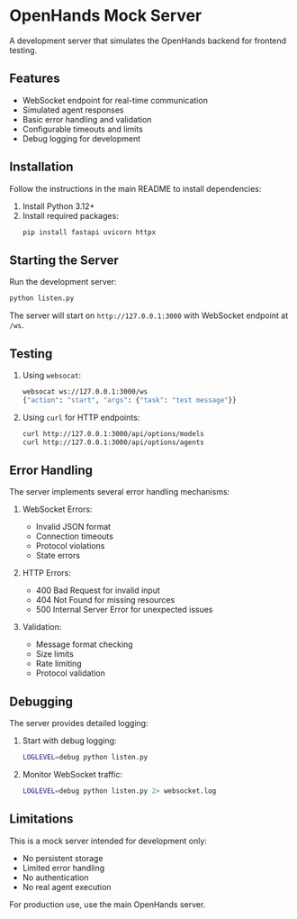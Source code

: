 # OpenHands Mock Server

A development server that simulates the OpenHands backend for frontend testing.

## Features

- WebSocket endpoint for real-time communication
- Simulated agent responses
- Basic error handling and validation
- Configurable timeouts and limits
- Debug logging for development

## Installation

Follow the instructions in the main README to install dependencies:

1. Install Python 3.12+
2. Install required packages:
   ```bash
   pip install fastapi uvicorn httpx
   ```

## Starting the Server

Run the development server:
```bash
python listen.py
```

The server will start on `http://127.0.0.1:3000` with WebSocket endpoint at `/ws`.

## Testing

1. Using `websocat`:
   ```bash
   websocat ws://127.0.0.1:3000/ws
   {"action": "start", "args": {"task": "test message"}}
   ```

2. Using `curl` for HTTP endpoints:
   ```bash
   curl http://127.0.0.1:3000/api/options/models
   curl http://127.0.0.1:3000/api/options/agents
   ```

## Error Handling

The server implements several error handling mechanisms:

1. WebSocket Errors:
   - Invalid JSON format
   - Connection timeouts
   - Protocol violations
   - State errors

2. HTTP Errors:
   - 400 Bad Request for invalid input
   - 404 Not Found for missing resources
   - 500 Internal Server Error for unexpected issues

3. Validation:
   - Message format checking
   - Size limits
   - Rate limiting
   - Protocol validation

## Debugging

The server provides detailed logging:

1. Start with debug logging:
   ```bash
   LOGLEVEL=debug python listen.py
   ```

2. Monitor WebSocket traffic:
   ```bash
   LOGLEVEL=debug python listen.py 2> websocket.log
   ```

## Limitations

This is a mock server intended for development only:
- No persistent storage
- Limited error handling
- No authentication
- No real agent execution

For production use, use the main OpenHands server.
